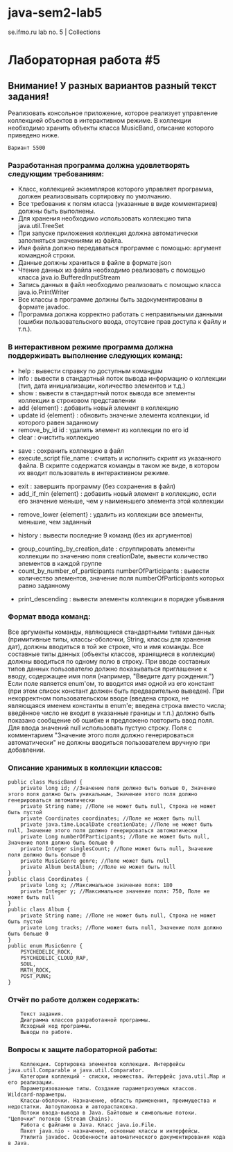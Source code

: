 # java-sem2-lab5
 se.ifmo.ru lab no. 5 | Collections

# Лабораторная работа #5

## Внимание! У разных вариантов разный текст задания!

Реализовать консольное приложение, которое реализует управление коллекцией объектов в интерактивном режиме. В коллекции необходимо хранить объекты класса MusicBand, описание которого приведено ниже.

```Вариант 5500```

### Разработанная программа должна удовлетворять следующим требованиям:

- Класс, коллекцией экземпляров которого управляет программа, должен реализовывать сортировку по умолчанию.
- Все требования к полям класса (указанные в виде комментариев) должны быть выполнены.
- Для хранения необходимо использовать коллекцию типа java.util.TreeSet
- При запуске приложения коллекция должна автоматически заполняться значениями из файла.
- Имя файла должно передаваться программе с помощью: аргумент командной строки.
- Данные должны храниться в файле в формате json
- Чтение данных из файла необходимо реализовать с помощью класса java.io.BufferedInputStream
- Запись данных в файл необходимо реализовать с помощью класса java.io.PrintWriter
- Все классы в программе должны быть задокументированы в формате javadoc.
- Программа должна корректно работать с неправильными данными (ошибки пользовательского ввода,
отсутсвие прав доступа к файлу и т.п.).

### В интерактивном режиме программа должна поддерживать выполнение следующих команд:

+ help : вывести справку по доступным командам
+ info : вывести в стандартный поток вывода информацию о коллекции (тип, дата инициализации, количество
элементов и т.д.)
+ show : вывести в стандартный поток вывода все элементы коллекции в строковом представлении
+ add {element} : добавить новый элемент в коллекцию
+ update id {element} : обновить значение элемента коллекции, id которого равен заданному
+ remove_by_id id : удалить элемент из коллекции по его id
+ clear : очистить коллекцию
- save : сохранить коллекцию в файл
- execute_script file_name : считать и исполнить скрипт из указанного файла. В скрипте содержатся
команды в таком же виде, в котором их вводит пользователь в интерактивном режиме.
+ exit : завершить программу (без сохранения в файл)
+ add_if_min {element} : добавить новый элемент в коллекцию, если его значение меньше, чем у
наименьшего элемента этой коллекции
- remove_lower {element} : удалить из коллекции все элементы, меньшие, чем заданный
+ history : вывести последние 9 команд (без их аргументов)
- group_counting_by_creation_date : сгруппировать элементы коллекции по значению поля creationDate,
вывести количество элементов в каждой группе
- count_by_number_of_participants numberOfParticipants  : вывести количество элементов, значение поля
numberOfParticipants которых равно заданному
+ print_descending : вывести элементы коллекции в порядке убывания

### Формат ввода команд:

Все аргументы команды, являющиеся стандартными типами данных (примитивные типы, классы-оболочки, String, классы для хранения дат), должны вводиться в той же строке, что и имя команды.
Все составные типы данных (объекты классов, хранящиеся в коллекции) должны вводиться по одному полю в строку.
При вводе составных типов данных пользователю должно показываться приглашение к вводу, содержащее имя поля (например, "Введите дату рождения:")
Если поле является enum'ом, то вводится имя одной из его констант (при этом список констант должен быть предварительно выведен).
При некорректном пользовательском вводе (введена строка, не являющаяся именем константы в enum'е; введена строка вместо числа; введённое число не входит в указанные границы и т.п.) должно быть показано сообщение об ошибке и предложено повторить ввод поля.
Для ввода значений null использовать пустую строку.
Поля с комментарием "Значение этого поля должно генерироваться автоматически" не должны вводиться пользователем вручную при добавлении.

### Описание хранимых в коллекции классов:

```
public class MusicBand {
    private long id; //Значение поля должно быть больше 0, Значение этого поля должно быть уникальным, Значение этого поля должно генерироваться автоматически
    private String name; //Поле не может быть null, Строка не может быть пустой
    private Coordinates coordinates; //Поле не может быть null
    private java.time.LocalDate creationDate; //Поле не может быть null, Значение этого поля должно генерироваться автоматически
    private Long numberOfParticipants; //Поле не может быть null, Значение поля должно быть больше 0
    private Integer singlesCount; //Поле может быть null, Значение поля должно быть больше 0
    private MusicGenre genre; //Поле может быть null
    private Album bestAlbum; //Поле не может быть null
}
public class Coordinates {
    private long x; //Максимальное значение поля: 180
    private Integer y; //Максимальное значение поля: 750, Поле не может быть null
}
public class Album {
    private String name; //Поле не может быть null, Строка не может быть пустой
    private Long tracks; //Поле может быть null, Значение поля должно быть больше 0
}
public enum MusicGenre {
    PSYCHEDELIC_ROCK,
    PSYCHEDELIC_CLOUD_RAP,
    SOUL,
    MATH_ROCK,
    POST_PUNK;
}
```

### Отчёт по работе должен содержать:

```
    Текст задания.
    Диаграмма классов разработанной программы.
    Исходный код программы.
    Выводы по работе.
```

### Вопросы к защите лабораторной работы:

```
    Коллекции. Сортировка элементов коллекции. Интерфейсы java.util.Comparable и java.util.Comparator.
    Категории коллекций - списки, множества. Интерфейс java.util.Map и его реализации.
    Параметризованные типы. Создание параметризуемых классов. Wildcard-параметры.
    Классы-оболочки. Назначение, область применения, преимущества и недостатки. Автоупаковка и автораспаковка.
    Потоки ввода-вывода в Java. Байтовые и символьные потоки. "Цепочки" потоков (Stream Chains).
    Работа с файлами в Java. Класс java.io.File.
    Пакет java.nio - назначение, основные классы и интерфейсы.
    Утилита javadoc. Особенности автоматического документирования кода в Java.
```